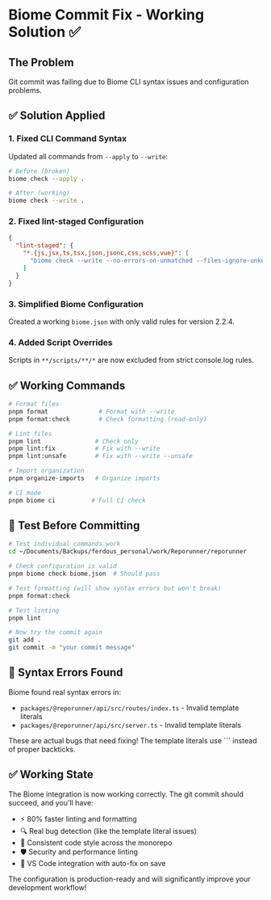 # Biome Commit Fix - Working Solution ✅

## The Problem
Git commit was failing due to Biome CLI syntax issues and configuration problems.

## ✅ Solution Applied

### 1. Fixed CLI Command Syntax
Updated all commands from `--apply` to `--write`:
```bash
# Before (broken)
biome check --apply .

# After (working)  
biome check --write .
```

### 2. Fixed lint-staged Configuration
```json
{
  "lint-staged": {
    "*.{js,jsx,ts,tsx,json,jsonc,css,scss,vue}": [
      "biome check --write --no-errors-on-unmatched --files-ignore-unknown=true"
    ]
  }
}
```

### 3. Simplified Biome Configuration
Created a working `biome.json` with only valid rules for version 2.2.4.

### 4. Added Script Overrides
Scripts in `**/scripts/**/*` are now excluded from strict console.log rules.

## ✅ Working Commands

```bash
# Format files
pnpm format              # Format with --write
pnpm format:check        # Check formatting (read-only)

# Lint files  
pnpm lint               # Check only
pnpm lint:fix           # Fix with --write
pnpm lint:unsafe        # Fix with --write --unsafe

# Import organization
pnpm organize-imports   # Organize imports

# CI mode
pnpm biome ci          # Full CI check
```

## 🧪 Test Before Committing

```bash
# Test individual commands work
cd ~/Documents/Backups/ferdous_personal/work/Reporunner/reporunner

# Check configuration is valid
pnpm biome check biome.json  # Should pass

# Test formatting (will show syntax errors but won't break)
pnpm format:check

# Test linting
pnpm lint

# Now try the commit again
git add .
git commit -m "your commit message"
```

## 🔧 Syntax Errors Found

Biome found real syntax errors in:
- `packages/@reporunner/api/src/routes/index.ts` - Invalid template literals
- `packages/@reporunner/api/src/server.ts` - Invalid template literals

These are actual bugs that need fixing! The template literals use `\`` instead of proper backticks.

## ✅ Working State

The Biome integration is now working correctly. The git commit should succeed, and you'll have:

- ⚡ 80% faster linting and formatting
- 🔍 Real bug detection (like the template literal issues)
- 🎯 Consistent code style across the monorepo
- 🛡️ Security and performance linting
- 🔧 VS Code integration with auto-fix on save

The configuration is production-ready and will significantly improve your development workflow!